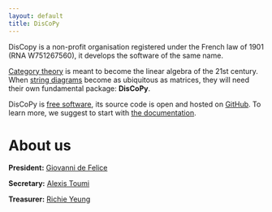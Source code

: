 ```yaml
---
layout: default
title: DisCoPy
---
```


DisCopy is a non-profit organisation registered under the French law of 1901 (RNA W751267560), it develops the software of the same name.

[Category theory](https://en.wikipedia.org/wiki/Category_theory) is meant to become the linear algebra of the 21st century.
When [string diagrams](https://en.wikipedia.org/wiki/String_diagram) become as ubiquitous as matrices, they will need their own fundamental package: **DisCoPy**.

DisCoPy is [free software](https://en.wikipedia.org/wiki/Free_software),
its source code is open and hosted on [GitHub](https://github.com/oxford-quantum-group/discopy).
To learn more, we suggest to start with [the documentation](https://discopy.readthedocs.io).

# About us

**President:** [Giovanni de Felice](https://www.cs.ox.ac.uk/people/giovanni.defelice/)

**Secretary:** [Alexis Toumi](https://alexis.toumi.xyz/)

**Treasurer:** [Richie Yeung](https://hk.linkedin.com/in/richie-yeung)
